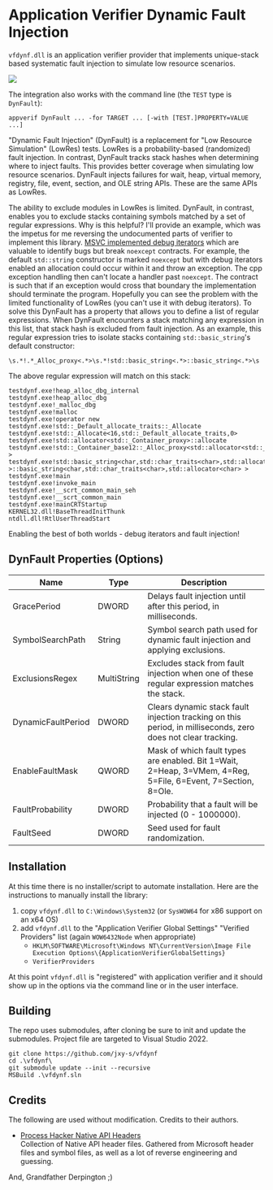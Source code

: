 # Application Verifier Dynamic Fault Injection

`vfdynf.dll` is an application verifier provider that implements unique-stack 
based systematic fault injection to simulate low resource scenarios.

![](appvw.png)

The integration also works with the command line (the `TEST` type is `DynFault`):
```
appverif DynFault ... -for TARGET ... [-with [TEST.]PROPERTY=VALUE ...]
```

"Dynamic Fault Injection" (DynFault) is a replacement for "Low Resource Simulation" 
(LowRes) tests. LowRes is a probability-based (randomized) fault injection. 
In contrast, DynFault tracks stack hashes when determining where to inject faults. 
This provides better coverage when simulating low resource scenarios. DynFault 
injects failures for wait, heap, virtual memory, registry, file, event, section, 
and OLE string APIs. These are the same APIs as LowRes.

The ability to exclude modules in LowRes is limited. DynFault, in contrast, enables
you to exclude stacks containing symbols matched by a set of regular expressions. 
Why is this helpful? I'll provide an example, which was the impetus for me reversing 
the undocumented parts of verifier to implement this library. 
[MSVC implemented debug iterators][msvc.dbgit] which are valuable to identify bugs but 
break `noexcept` contracts. For example, the default `std::string` constructor is marked 
`noexcept` but with debug iterators enabled an allocation could occur within it and throw 
an exception. The cpp exception handling then can't locate a handler past `noexcept`. The 
contract is such that if an exception would cross that boundary the implementation should 
terminate the program. Hopefully you can see the problem with the limited functionality 
of LowRes (you can't use it with debug iterators). To solve this DynFault has a 
property that allows you to define a list of regular expressions. When DynFault encounters 
a stack matching any expression in this list, that stack hash is excluded from fault 
injection. As an example, this regular expression tries to isolate stacks containing 
`std::basic_string`'s default constructor:

```
\s.*!.*_Alloc_proxy<.*>\s.*!std::basic_string<.*>::basic_string<.*>\s
```

The above regular expression will match on this stack:

```
testdynf.exe!heap_alloc_dbg_internal
testdynf.exe!heap_alloc_dbg
testdynf.exe!_malloc_dbg
testdynf.exe!malloc
testdynf.exe!operator new
testdynf.exe!std::_Default_allocate_traits::_Allocate
testdynf.exe!std::_Allocate<16,std::_Default_allocate_traits,0>
testdynf.exe!std::allocator<std::_Container_proxy>::allocate
testdynf.exe!std::_Container_base12::_Alloc_proxy<std::allocator<std::_Container_proxy> >
testdynf.exe!std::basic_string<char,std::char_traits<char>,std::allocator<char> >::basic_string<char,std::char_traits<char>,std::allocator<char> >
testdynf.exe!main
testdynf.exe!invoke_main
testdynf.exe!__scrt_common_main_seh
testdynf.exe!__scrt_common_main
testdynf.exe!mainCRTStartup
KERNEL32.dll!BaseThreadInitThunk
ntdll.dll!RtlUserThreadStart
```

Enabling the best of both worlds - debug iterators and fault injection!

## DynFault Properties (Options)

| Name               | Type        | Description |
| ----               | ----        | ----------- |
| GracePeriod        | DWORD       | Delays fault injection until after this period, in milliseconds. |
| SymbolSearchPath   | String      | Symbol search path used for dynamic fault injection and applying exclusions. |
| ExclusionsRegex    | MultiString | Excludes stack from fault injection when one of these regular expression matches the stack. |
| DynamicFaultPeriod | DWORD       | Clears dynamic stack fault injection tracking on this period, in milliseconds, zero does not clear tracking. |
| EnableFaultMask    | QWORD       | Mask of which fault types are enabled. Bit 1=Wait, 2=Heap, 3=VMem, 4=Reg, 5=File, 6=Event, 7=Section, 8=Ole. |
| FaultProbability   | DWORD       | Probability that a fault will be injected (0 - 1000000). |
| FaultSeed          | DWORD       | Seed used for fault randomization. |

## Installation

At this time there is no installer/script to automate installation. Here are the instructions to 
manually install the library:

1. copy `vfdynf.dll` to `C:\Windows\System32` (or `SysWOW64` for x86 support on an x64 OS)
2. add `vfdynf.dll` to the "Application Verifier Global Settings" "Verified Providers" list (again `WOW6432Node` when appropriate)
    - `HKLM\SOFTWARE\Microsoft\Windows NT\CurrentVersion\Image File Execution Options\{ApplicationVerifierGlobalSettings}`
    - `VerifierProviders`

At this point `vfdynf.dll` is "registered" with application verifier and it should show up in the options 
via the command line or in the user interface.

## Building

The repo uses submodules, after cloning be sure to init and update the submodules. 
Project file are targeted to Visual Studio 2022.

```
git clone https://github.com/jxy-s/vfdynf
cd .\vfdynf\
git submodule update --init --recursive
MSBuild .\vfdynf.sln
```

## Credits

The following are used without modification. Credits to their authors.

- [Process Hacker Native API Headers][github.phnt]   
Collection of Native API header files. Gathered from Microsoft header files and 
symbol files, as well as a lot of reverse engineering and guessing.

[//]: # (Hyperlink IDs)
[github.phnt]: https://github.com/processhacker/phnt
[msvc.dbgit]: https://docs.microsoft.com/en-us/cpp/standard-library/debug-iterator-support?view=msvc-170

And, Grandfather Derpington ;)